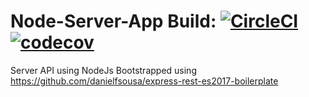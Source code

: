 # Node-Server-App Build: [![CircleCI](https://circleci.com/gh/bhandarijiwan/Node-Server-App/tree/master.svg?style=svg)](https://circleci.com/gh/bhandarijiwan/Node-Server-App/tree/master) [![codecov](https://codecov.io/gh/bhandarijiwan/Node-Server-App/branch/master/graph/badge.svg)](https://codecov.io/gh/bhandarijiwan/Node-Server-App)
Server API using NodeJs
Bootstrapped using https://github.com/danielfsousa/express-rest-es2017-boilerplate 

